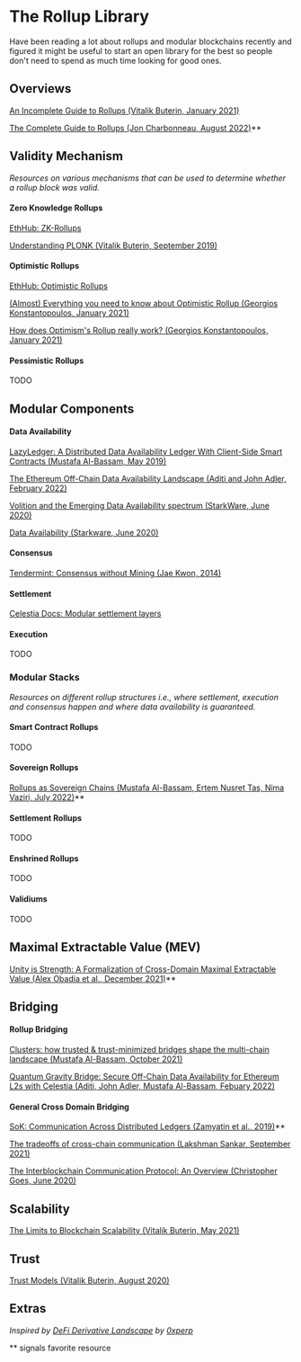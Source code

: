 # The Rollup Library
Have been reading a lot about rollups and modular blockchains recently and figured it might be useful to start an open library for the best so people don't need to spend as much time looking for good ones.

## Overviews
[An Incomplete Guide to Rollups (Vitalik Buterin, January 2021)](https://vitalik.ca/general/2021/01/05/rollup.html)

[The Complete Guide to Rollups (Jon Charbonneau, August 2022)](https://members.delphidigital.io/reports/the-complete-guide-to-rollups/)**


## Validity Mechanism

*Resources on various mechanisms that can be used to determine whether a rollup block was valid.*

#### Zero Knowledge Rollups
[EthHub: ZK-Rollups](https://docs.ethhub.io/ethereum-roadmap/layer-2-scaling/zk-rollups/)

[Understanding PLONK (Vitalik Buterin, September 2019)](https://vitalik.ca/general/2019/09/22/plonk.html)

#### Optimistic Rollups 
[EthHub: Optimistic Rollups](https://docs.ethhub.io/ethereum-roadmap/layer-2-scaling/optimistic_rollups/)

[(Almost) Everything you need to know about Optimistic Rollup (Georgios Konstantopoulos, January 2021)](https://research.paradigm.xyz/rollups)

[How does Optimism's Rollup really work? (Georgios Konstantopoulos, January 2021)](https://research.paradigm.xyz/optimism)

#### Pessimistic Rollups

TODO

## Modular Components

#### Data Availability

[LazyLedger: A Distributed Data Availability Ledger With Client-Side Smart Contracts (Mustafa Al-Bassam, May 2019)](https://arxiv.org/abs/1905.09274)

[The Ethereum Off-Chain Data Availability Landscape (Aditi and John Adler, February 2022)](https://blog.celestia.org/ethereum-off-chain-data-availability-landscape/)

[Volition and the Emerging Data Availability spectrum (StarkWare, June 2020)](https://medium.com/starkware/volition-and-the-emerging-data-availability-spectrum-87e8bfa09bb)

[Data Availability (Starkware, June 2020)](https://medium.com/starkware/data-availability-e5564c416424)

#### Consensus

[Tendermint: Consensus without Mining (Jae Kwon, 2014)](https://tendermint.com/static/docs/tendermint.pdf)

#### Settlement

[Celestia Docs: Modular settlement layers](https://celestia.org/learn/modular-settlement-layers/)

#### Execution

TODO

### Modular Stacks

*Resources on different rollup structures i.e., where settlement, execution and consensus happen and where data availability is guaranteed.*

#### Smart Contract Rollups

TODO

#### Sovereign Rollups
[Rollups as Sovereign Chains (Mustafa Al-Bassam, Ertem Nusret Tas, Nima Vaziri, July 2022)](https://blog.celestia.org/sovereign-rollup-chains/)**

#### Settlement Rollups

TODO

#### Enshrined Rollups

TODO

#### Validiums

TODO

## Maximal Extractable Value (MEV)
[Unity is Strength: A Formalization of Cross-Domain Maximal Extractable Value (Alex Obadia et al., December 2021)](https://arxiv.org/pdf/2112.01472.pdf)**

## Bridging

#### Rollup Bridging

[Clusters: how trusted & trust-minimized bridges shape the multi-chain landscape (Mustafa Al-Bassam, October 2021)](https://blog.celestia.org/clusters/)

[Quantum Gravity Bridge: Secure Off-Chain Data Availability for Ethereum L2s with Celestia (Aditi, John Adler, Mustafa Al-Bassam, Febuary 2022)](https://blog.celestia.org/celestiums/)

#### General Cross Domain Bridging

[SoK: Communication Across Distributed Ledgers (Zamyatin et al., 2019)](https://eprint.iacr.org/2019/1128.pdf)**

[The tradeoffs of cross-chain communication (Lakshman Sankar, September 2021)](https://www.lakshmansankar.com/#/tradeoffs-ccc)

[The Interblockchain Communication Protocol: An Overview (Christopher Goes, June 2020)](https://arxiv.org/pdf/2006.15918.pdf)

## Scalability

[The Limits to Blockchain Scalability (Vitalik Buterin, May 2021)](https://vitalik.ca/general/2021/05/23/scaling.html)

## Trust

[Trust Models (Vitalik Buterin, August 2020)](https://vitalik.ca/general/2020/08/20/trust.html)

## Extras
*Inspired by [DeFi Derivative Landscape](https://github.com/0xperp/defi-derivatives) by [0xperp](https://twitter.com/0xperp)*

** signals favorite resource
